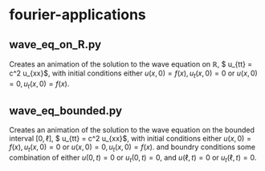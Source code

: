 # fourier-applications

## wave_eq_on_R.py

Creates an animation of the solution to the wave equation on $\mathbb{R}$, 
$ u_{tt} = c^2 u_{xx}$,
with initial conditions either 
$u(x,0) = f(x), u_{t}(x,0) = 0$
or
$u(x,0) = 0, u_{t}(x,0) = f(x)$.

## wave_eq_bounded.py

Creates an animation of the solution to the wave equation on the bounded interval $[0,\ell]$,
$ u_{tt} = c^2 u_{xx}$,
with initial conditions either
$u(x,0) = f(x), u_{t}(x,0) = 0$
or
$u(x,0) = 0, u_{t}(x,0) = f(x)$.
and boundry conditions some combination of either
$u(0,t) = 0$ or $u_{t}(0,t) = 0$, and
$u(\ell,t) = 0$ or $u_{t}(\ell,t) = 0$.


